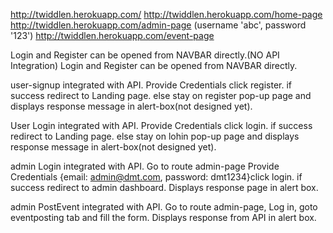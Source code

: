 http://twiddlen.herokuapp.com/
http://twiddlen.herokuapp.com/home-page
http://twiddlen.herokuapp.com/admin-page (username 'abc', password '123')
http://twiddlen.herokuapp.com/event-page


Login and Register can be opened from NAVBAR directly.(NO API Integration)
Login and Register can be opened from NAVBAR directly.

user-signup integrated with API. Provide Credentials click register. if success redirect to Landing page. else stay on register pop-up page and displays response message in alert-box(not designed yet).

User Login integrated with API. Provide Credentials click login. if success redirect to Landing page. else stay on lohin pop-up page and displays response message in alert-box(not designed yet).

admin Login integrated with API. Go to route admin-page Provide Credentials {email: admin@dmt.com, password: dmt1234}click login. if success redirect to admin dashboard. Displays response page in alert box.

admin PostEvent integrated with API. Go to route admin-page, Log in, goto eventposting tab and fill the form. Displays response from API in alert box.